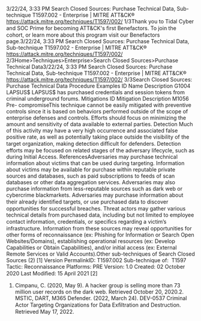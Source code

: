 3/22/24, 3:33 PM Search Closed Sources: Purchase Technical Data, Sub-technique T1597.002 - Enterprise | MITRE ATT&CK®
https://attack.mitre.org/techniques/T1597/002/ 1/3Thank you to Tidal Cyber and SOC Prime for becoming ATT&CK's ﬁrst Benefactors. To join the cohort, or learn more about this program visit our
Benefactors page.3/22/24, 3:33 PM Search Closed Sources: Purchase Technical Data, Sub-technique T1597.002 - Enterprise | MITRE ATT&CK®
https://attack.mitre.org/techniques/T1597/002/ 2/3Home>Techniques>Enterprise>Search Closed Sources>Purchase Technical Data3/22/24, 3:33 PM Search Closed Sources: Purchase Technical Data, Sub-technique T1597.002 - Enterprise | MITRE ATT&CK®
https://attack.mitre.org/techniques/T1597/002/ 3/3Search Closed Sources: Purchase Technical Data
Procedure Examples
ID Name Description
G1004 LAPSUS$ LAPSUS$ has purchased credentials and session tokens from criminal underground forums.
Mitigations
ID Mitigation Description
M1056 Pre-
compromiseThis technique cannot be easily mitigated with preventive controls since it is based on behaviors performed
outside of the scope of enterprise defenses and controls. Efforts should focus on minimizing the amount
and sensitivity of data available to external parties.
Detection
Much of this activity may have a very high occurrence and associated false positive rate, as well as potentially taking place outside the
visibility of the target organization, making detection diﬃcult for defenders.
Detection efforts may be focused on related stages of the adversary lifecycle, such as during Initial Access.
ReferencesAdversaries may purchase technical information about victims that can be used during targeting. Information about victims may be
available for purchase within reputable private sources and databases, such as paid subscriptions to feeds of scan databases or other data
aggregation services. Adversaries may also purchase information from less-reputable sources such as dark web or cybercrime
blackmarkets.
Adversaries may purchase information about their already identiﬁed targets, or use purchased data to discover opportunities for successful
breaches. Threat actors may gather various technical details from purchased data, including but not limited to employee contact
information, credentials, or speciﬁcs regarding a victim’s infrastructure. Information from these sources may reveal opportunities for other
forms of reconnaissance (ex: Phishing for Information or Search Open Websites/Domains), establishing operational resources (ex: Develop
Capabilities or Obtain Capabilities), and/or initial access (ex: External Remote Services or Valid Accounts).Other sub-techniques of Search Closed Sources (2)
[1]
Version PermalinkID: T1597.002
Sub-technique of:  T1597
 
Tactic: Reconnaissance
 
Platforms: PRE
Version: 1.0
Created: 02 October 2020
Last Modiﬁed: 15 April 2021
[2]
1. Cimpanu, C. (2020, May 9). A hacker group is selling more
than 73 million user records on the dark web. Retrieved
October 20, 2020.2. MSTIC, DART, M365 Defender. (2022, March 24). DEV-0537
Criminal Actor Targeting Organizations for Data Exﬁltration
and Destruction. Retrieved May 17, 2022.